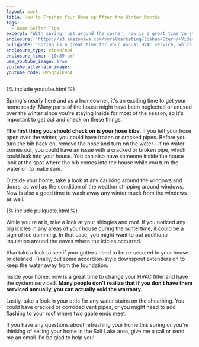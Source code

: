 ```yaml
---
layout: post
title: How to Freshen Your Home up After the Winter Months
tags:
  - Home Seller Tips
excerpt: "With spring just around the corner, now is a great time to start taking care of some important home maintenance items. Most people tend to neglect certain parts of their home during the winter when we spend most of our time inside. For example, go outside your home to check out exterior caulking, your shingles, and places on your home where icicles formed during the winter. It's also a great time for annual HVAC servicing, which might even be mandatory to keep your warranty. For more tips, watch this short video."
enclosure: 'https://s3.amazonaws.com/vyralmarketing/Joshua+Stern/+Videos/2017/March/Salt+Lake+County+Real+Estate+Agent-+How+to+Freshen+Your+Home+Up+After+the+Winter+Months.mp4'
pullquote: 'Spring is a great time for your annual HVAC service, which you may need to maintain the warranty.'
enclosure_type: video/mp4
enclosure_time: '10:39 am'
use_youtube_image: true
youtube_alternate_image:
youtube_code: BV5qdVlk9p4
---
```



{% include youtube.html %}

Spring's nearly here and as a homeowner, it's an exciting time to get your home ready. Many parts of the house might have been neglected or unused over the winter since you're staying inside for most of the season, so it's important to get out and check on these things.

**The first thing you should check on is your hose bibs.** If you left your hose open over the winter, you could have frozen or cracked pipes. Before you turn the bib back on, remove the hose and turn on the water—if no water comes out, you could have an issue with a cracked or broken pipe, which could leak into your house. You can also have someone inside the house look at the spot where the bib comes into the house while you turn the water on to make sure.

Outside your home, take a look at any caulking around the windows and doors, as well as the condition of the weather stripping around windows. Now is also a good time to wash away any winter muck from the windows as well.

{% include pullquote.html %}

While you're at it, take a look at your shingles and roof. If you noticed any big icicles in any areas of your house during the wintertime, it could be a sign of ice damming. In that case, you might want to put additional insulation around the eaves where the icicles occurred.

Also take a look to see if your gutters need to be re-secured to your house or cleaned. Finally, put some accordion-style downspout extenders on to keep the water away from the foundation.

Inside your home, now is a great time to change your HVAC filter and have the system serviced. **Many people don't realize that if you don't have them serviced annually, you can actually void the warranty.**

Lastly, take a look in your attic for any water stains on the sheathing. You could have cracked or corroded vent pipes, or you might need to add flashing to your roof where two gable ends meet.

If you have any questions about refreshing your home this spring or you're thinking of selling your home in the Salt Lake area, give me a call or send me an email. I'd be glad to help you!
